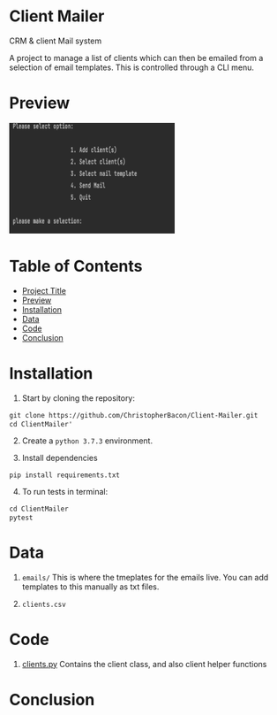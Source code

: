 # Client Mailer
CRM &amp; client Mail system

A project to manage a list of clients which can then be emailed from a selection of email templates. This is controlled through a CLI menu.

# Preview

<img src="menu.png" width="300" height="200">

# Table of Contents

- [Project Title](*Client-Mailer)
- [Preview](*Preview)
- [Installation](*Installation)
- [Data](*Data)
- [Code](*Code)
- [Conclusion](*Conclusion)

# Installation

1. Start by cloning the repository:
```
git clone https://github.com/ChristopherBacon/Client-Mailer.git
cd ClientMailer'
```
2. Create a ```python 3.7.3``` environment.

3. Install dependencies

```
pip install requirements.txt
```
4. To run tests in terminal:
```
cd ClientMailer
pytest
```

# Data

1. ```emails/``` This is where the tmeplates for the emails live. You can add templates to this manually as txt files.

2. ```clients.csv```

# Code

1. [clients.py](clients.py) Contains the client class, and also client helper functions

# Conclusion
